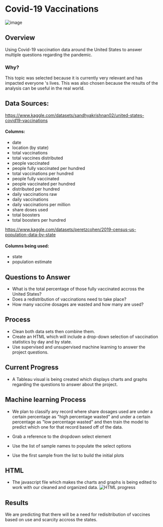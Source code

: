 # Covid-19 Vaccinations
![image](https://user-images.githubusercontent.com/111723067/214435454-0d983867-b753-427f-bf8d-bd6a5254b933.png)
## Overview
Using Covid-19 vaccination data around the United States to answer multiple questions regarding the pandemic. 
### Why?
This topic was selected because it is currently very relevant and has impacted everyone 's lives. This was also chosen because the results of the analysis can be useful in the real world.
## Data Sources:
https://www.kaggle.com/datasets/sandhyakrishnan02/united-states-covid19-vaccinations
#### Columns:
- date
- location (by state)
- total vaccinations
- total vaccines distributed
- people vaccinated
- people fully vaccinated per hundred
- total vaccinations per hundred
- people fully vaccinated
- people vaccinated per hundred
- distributed per hundred
- daily vaccinations raw
- daily vaccinations
- daily vaccinations per million
- share doses used
- total boosters
- total boosters per hundred

https://www.kaggle.com/datasets/peretzcohen/2019-census-us-population-data-by-state
#### Columns being used:
- state
- population estimate


## Questions to Answer
- What is the total percentage of those fully vaccinated accross the United States?
- Does a redistribution of vaccinations need to take place?
- How many vaccine dosages are wasted and how many are used?
## Process
- Clean both data sets then combine them.
- Create an HTML which will include a drop-down selection of vaccination statistics by day and by state.
- Use supervised and unsupervised machine learning to answer the project questions.

## Current Progress
- A Tableau visual is being created which displays charts and graphs regarding the questions to answer about the project.

## Machine learning Process
- We plan to classify any record where share dosages used are under a certain percentage as "high percentage wasted" and under a certain percentage as "low percentage wasted" and then train the model to predict which one for that record based off of the data.
 
- Grab a reference to the dropdown select element

- Use the list of sample names to populate the select options

- Use the first sample from the list to build the initial plots
  
## HTML
- The javascript file which makes the charts and graphs is being edited to work with our cleaned and organized data.
![HTML progress](https://user-images.githubusercontent.com/111723067/216503827-5b15ab1c-d6b7-4de9-be09-eeb2a98fe48f.png)


## Results
We are predicting that there will be a need for redisitribution of vaccines based on use and scarcity accross the states. 
